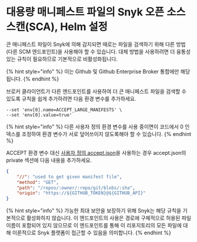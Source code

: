 # 대용량 매니페스트 파일의 Snyk 오픈 소스 스캔(SCA), Helm 설정

큰 매니페스트 파일이 Snyk에 의해 감지되면 때로는 파일을 검색하기 위해 다른 방법 (다른 SCM 엔드포인트)을 사용해야 할 수 있습니다. 대체 방법을 사용하려면 더 융통성 있는 규칙이 필요하므로 기본적으로 비활성화됩니다.

{% hint style="info" %}
이는 Github 및 Github Enterprise Broker 통합에만 해당됩니다.
{% endhint %}

브로커 클라이언트가 다른 엔드포인트를 사용하여 더 큰 매니페스트 파일을 검색할 수 있도록 규칙을 쉽게 추가하려면 다음 환경 변수를 추가하세요.

```console
--set 'env[0].name=ACCEPT_LARGE_MANIFESTS' \
--set 'env[0].value=true'
```

{% hint style="info" %}
다른 사용자 정의 환경 변수를 사용 중이면이 코드에서 0 인덱스를 조정하여 환경 변수가 서로 덮어쓰이지 않도록해야 할 수 있습니다.
{% endhint %}

ACCEPT 환경 변수 대신 [사용자 정의 accept.json](https://docs.snyk.io/enterprise-setup/snyk-broker/install-and-configure-snyk-broker/advanced-configuration-for-helm-chart-installation/adding-custom-accept.json-for-helm-installation)을 사용하는 경우 accept.json의 private 섹션에 다음 내용을 추가하세요.

```json
{
    "//": "used to get given manifest file",
    "method": "GET",
    "path": "/repos/:owner/:repo/git/blobs/:sha",
    "origin": "https://${GITHUB_TOKEN}@${GITHUB_API}"
}
```

{% hint style="info" %}
가능한 최대 보안을 보장하기 위해 Snyk는 해당 규칙을 기본적으로 활성화하지 않습니다. 이 엔드포인트의 사용은 경로에 구체적으로 허용된 파일 이름이 포함되어 있지 않으므로 이 엔드포인트를 통해 이 리포지토리의 모든 파일에 대해 이론적으로 Snyk 플랫폼이 접근할 수 있음을 의미합니다.
{% endhint %}
